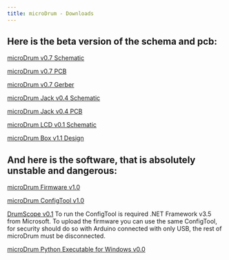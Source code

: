 ```yaml
---
title: microDrum - Downloads
---
```


## Here is the beta version of the schema and pcb:

[microDrum v0.7 Schematic](microDRUM_v0.7-Schematic.pdf)

[microDrum v0.7 PCB](microDRUM_v0.7-PCB.pdf)

[microDrum v0.7 Gerber](microDRUM_v0.7-Gerber.zip)

[microDrum Jack v0.4 Schematic](microDRUM_Jack_v0.4-Schematic.pdf)

[microDrum Jack v0.4 PCB](microDRUM_Jack_v0.4-PCB.pdf)

[microDrum LCD v0.1 Schematic](microDRUM_LCD_v0.1-Schematic.pdf)

[microDrum Box v1.1 Design](microDrumBox_v1.1.pdf)

## And here is the software, that is absolutely unstable and dangerous:

[microDrum Firmware v1.0](microDRUM_Firmware_v1.0.zip)

[microDrum ConfigTool v1.0](microDRUM_ConfigTool_v1.0.zip)

[DrumScope v0.1](DrumScope-v0.1.zip) To run the ConfigTool is required .NET
Framework v3.5 from Microsoft. To upload the firmware you can use the same
ConfigTool, for security should do so with Arduino connected with only USB, the
rest of microDrum must be disconnected.

[microDrum Python Executable for Windows v0.0](python_microdrum_exe.zip)

